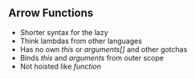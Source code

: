 ## Arrow Functions

<v-clicks>

* Shorter syntax for the lazy
* Think lambdas from other languages
* Has no own *this* or *arguments[]* and other gotchas
* Binds *this* and *arguments* from outer scope
* Not hoisted like *function*

</v-clicks>
